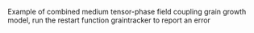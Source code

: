 Example of combined medium tensor-phase field coupling grain growth model, run the restart function graintracker to report an error
